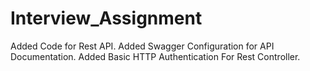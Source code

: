 # Interview_Assignment

Added Code for Rest API.
Added Swagger Configuration for API Documentation.
Added Basic HTTP Authentication For Rest Controller.
